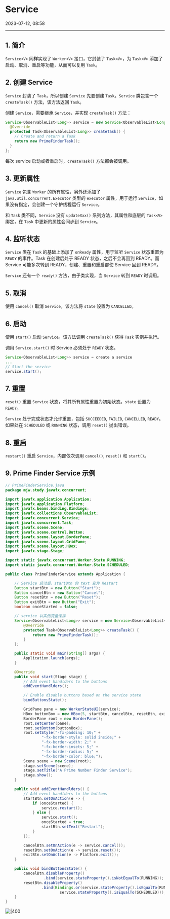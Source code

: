 # Service

2023-07-12, 08:58
****

## 1. 简介

`Service<V>` 同样实现了 `Worker<V>` 接口，它封装了 `Task<V>`，为 `Task<V>` 添加了启动、取消、重启等功能，从而可以复用 `Task`。

## 2. 创建 Service

`Service` 封装了 `Task`，所以创建 `Service` 先要创建 `Task`。`Service` 类包含一个 `createTask()` 方法，该方法返回 `Task`。

创建 `Service`，需要继承 `Service`，并实现 `createTask()` 方法：

```java
Service<ObservableList<Long>> service = new Service<ObservableList<Long>>() {
  @Override
  protected Task<ObservableList<Long>> createTask() {
    // Create and return a Task
    return new PrimeFinderTask();
  }
};
```

每次 service 启动或者重启时，`createTask()` 方法都会被调用。

## 3. 更新属性

`Service` 包含 `Worker` 的所有属性，另外还添加了 `java.util.concurrent.Executor` 类型的 `executor` 属性，用于运行 `Service`，如果没有指定，会创建一个守护线程运行 `Service`。

和 `Task` 类不同，`Service` 没有 `updateXxx()` 系列方法，其属性和底层的 `Task<V>` 绑定，在 `Task` 中更新的属性会同步到 `Service`。

## 4. 监听状态

`Service` 类在 `Task` 的基础上添加了 `onReady` 属性，用于监听 `Service` 状态重置为 `READY` 的事件。Task 在创建后处于 READY 状态，之后不会再回到 READY。而 Service 可能多次转到 READY，创建、重置和重启都使 Service 回到 READY。

`Service` 还有一个 `ready()` 方法，由子类实现，当 `Service` 转到 `READY` 时调用。

## 5. 取消

使用 `cancel()` 取消 `Service`，该方法将 `state` 设置为 `CANCELLED`。

## 6. 启动

使用 `start()` 启动 `Service`。该方法调用 `createTask()` 获得 `Task` 实例并执行。

调用 `Service.start()` 时 Service 必须处于 `READY` 状态。

```java
Service<ObservableList<Long>> service = create a service
...
// Start the service
service.start();
```

## 7. 重置

`reset()` 重置 `Service` 状态，将其所有属性重置为初始状态。`state` 设置为 `READY`。

`Service` 处于完成状态才允许重置，包括  `SUCCEEDED`, `FAILED`, `CANCELLED`, `READY`。如果处在 `SCHEDULED` 或 `RUNNING` 状态，调用 `reset()` 抛出错误。

## 8. 重启

`restart()` 重启 `Service`，内部依次调用 `cancel()`, `reset()` 和 `start()`。

## 9. Prime Finder Service 示例

```java
// PrimeFinderService.java
package mjw.study.javafx.concurrent;

import javafx.application.Application;
import javafx.application.Platform;
import javafx.beans.binding.Bindings;
import javafx.collections.ObservableList;
import javafx.concurrent.Service;
import javafx.concurrent.Task;
import javafx.scene.Scene;
import javafx.scene.control.Button;
import javafx.scene.layout.BorderPane;
import javafx.scene.layout.GridPane;
import javafx.scene.layout.HBox;
import javafx.stage.Stage;

import static javafx.concurrent.Worker.State.RUNNING;
import static javafx.concurrent.Worker.State.SCHEDULED;

public class PrimeFinderService extends Application {

    // Service 启动后，startBtn 的 text 变为 Restart
    Button startBtn = new Button("Start");
    Button cancelBtn = new Button("Cancel");
    Button resetBtn = new Button("Reset");
    Button exitBtn = new Button("Exit");
    boolean onceStarted = false;

    // service 以实例变量保存
    Service<ObservableList<Long>> service = new Service<ObservableList<Long>>() {
        @Override
        protected Task<ObservableList<Long>> createTask() {
            return new PrimeFinderTask();
        }
    };

    public static void main(String[] args) {
        Application.launch(args);
    }

    @Override
    public void start(Stage stage) {
        // Add event handlders to the buttons
        addEventHandlders();

        // Enable disable buttons based on the service state
        bindButtonsState();

        GridPane pane = new WorkerStateUI(service);
        HBox buttonBox = new HBox(5, startBtn, cancelBtn, resetBtn, exitBtn);
        BorderPane root = new BorderPane();
        root.setCenter(pane);
        root.setBottom(buttonBox);
        root.setStyle("-fx-padding: 10;" +
                "-fx-border-style: solid inside;" +
                "-fx-border-width: 2;" +
                "-fx-border-insets: 5;" +
                "-fx-border-radius: 5;" +
                "-fx-border-color: blue;");
        Scene scene = new Scene(root);
        stage.setScene(scene);
        stage.setTitle("A Prime Number Finder Service");
        stage.show();
    }

    public void addEventHandlders() {
        // Add event handlders to the buttons
        startBtn.setOnAction(e -> {
            if (onceStarted) {
                service.restart();
            } else {
                service.start();
                onceStarted = true;
                startBtn.setText("Restart");
            }
        });

        cancelBtn.setOnAction(e -> service.cancel());
        resetBtn.setOnAction(e -> service.reset());
        exitBtn.setOnAction(e -> Platform.exit());
    }

    public void bindButtonsState() {
        cancelBtn.disableProperty()
                 .bind(service.stateProperty().isNotEqualTo(RUNNING));
        resetBtn.disableProperty()
                .bind(Bindings.or(service.stateProperty().isEqualTo(RUNNING),
                        service.stateProperty().isEqualTo(SCHEDULED)));
    }
}
```

![|400](Pasted%20image%2020230712085741.png)